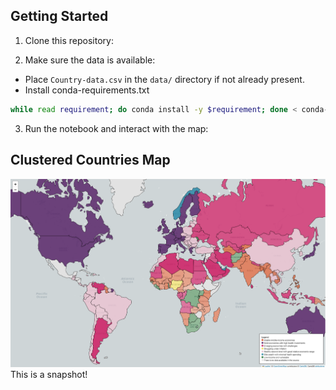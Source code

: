 ## Getting Started

1. Clone this repository:

2. Make sure the data is available:
- Place `Country-data.csv` in the `data/` directory if not already present.
- Install conda-requirements.txt


```bash
while read requirement; do conda install -y $requirement; done < conda-requirements.txt
```

3. Run the notebook and interact with the map:
## Clustered Countries Map
![Clustered Countries Map](notebooks/clustered_countries_map.png)
This is a snapshot!
